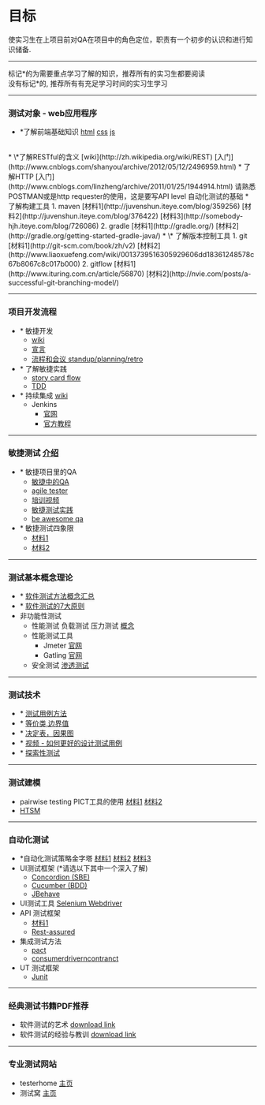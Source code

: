 # 目标
使实习生在上项目前对QA在项目中的角色定位，职责有一个初步的认识和进行知识储备.

***
标记\*的为需要重点学习了解的知识，推荐所有的实习生都要阅读
<br/>
没有标记\*的, 推荐所有有充足学习时间的实习生学习

***
### 测试对象 - web应用程序
* \*了解前端基础知识
[html](http://www.w3school.com.cn/html/index.asp)
[css](http://www.w3school.com.cn/css/index.asp)
[js](http://www.w3school.com.cn/js/)
<br/>
* \*了解RESTful的含义
[wiki](http://zh.wikipedia.org/wiki/REST)
[入门](http://www.cnblogs.com/shanyou/archive/2012/05/12/2496959.html)
* 了解HTTP
[入门](http://www.cnblogs.com/linzheng/archive/2011/01/25/1944914.html)
请熟悉POSTMAN或是http requester的使用，这是要写API level 自动化测试的基础
* 了解构建工具
 1. maven
    [材料1](http://juvenshun.iteye.com/blog/359256)
    [材料2](http://juvenshun.iteye.com/blog/376422)
    [材料3](http://somebody-hjh.iteye.com/blog/726086)
 2. gradle
    [材料1](http://gradle.org/)
    [材料2](http://gradle.org/getting-started-gradle-java/)
* \* 了解版本控制工具
 1. git
[材料1](http://git-scm.com/book/zh/v2)
[材料2](http://www.liaoxuefeng.com/wiki/0013739516305929606dd18361248578c67b8067c8c017b000)
 2. gitflow
[材料1](http://www.ituring.com.cn/article/56870)
[材料2](http://nvie.com/posts/a-successful-git-branching-model/)

***
### 项目开发流程
* \* 敏捷开发 
  * [wiki](https://en.wikipedia.org/wiki/Agile_software_development)  
  * [宣言](http://www.agilemanifesto.org/) 
  * [流程和会议 standup/planning/retro](http://www.cnblogs.com/kkun/archive/2011/07/06/2099253.html)
* \* 了解敏捷实践 
  * [story card flow](http://www.scrumcn.com/agile/scrum/5006.html) 
  * [TDD](http://www.ibm.com/developerworks/cn/linux/l-tdd/)
* \* 持续集成 [wiki](https://en.wikipedia.org/wiki/Continuous_integration)
     * Jenkins 
       * [官网](http://jenkins-ci.org/) 
       * [官方教程](https://wiki.jenkins-ci.org/display/JENKINS/Home)

***
### 敏捷测试 [介绍](http://www.infoq.com/cn/news/2010/12/dn-agile-test-1)
* \* 敏捷项目里的QA
   * [敏捷中的QA](http://www.infoq.com/cn/articles/agility-of-qa/) 
   * [agile tester](http://www.thoughtworks.com/insights/blog/agile-tester-30) 
   * [培训视频](http://v.youku.com/v_show/id_XMjU3MzMzMzQw.html?from=s1.8-1-1.2) 
   * [敏捷测试实践](http://www.ibm.com/developerworks/cn/rational/r-cn-agiletestexplain/index.html?ca=drs) 
   * [be awesome qa](http://www.thoughtworks.com/insights/blog/6-golden-principles-be-awesome-qa)
* \* 敏捷测试四象限 
  * [材料1](http://s10.sinaimg.cn/mw690/001WtR7xgy6Mi5hXCWJe9&690) 
  * [材料2](http://blog.sina.com.cn/s/blog_671c968b0101q3a5.html)

***
### 测试基本概念理论 
* \* [软件测试方法概念汇总](http://blog.jobbole.com/18020/)
* \* [软件测试的7大原则](http://www.testwo.com/article/344)
* 非功能性测试
  * 性能测试 负载测试 压力测试 [概念](http://www.cnitblog.com/xijia0524/archive/2008/09/21/36298.html)
  * 性能测试工具
    * Jmeter [官网](http://jmeter.apache.org/)
    * Gatling [官网](http://www.infoq.com/cn/articles/new-generation-server-testing-tool-gatling/)
  * 安全测试 [渗透测试](http://baike.baidu.com/link?url=DSYiIEWnIX0lroGmgQmVi2Wofjyx0M_S3sADGu0SnwBRMn-OonhGrGA3zygJxU4D5we7y_skkBLcptZps6BFRq)

***
### 测试技术
* \* [测试用例方法](http://www.51testing.com/html/71/n-865171.html)
* \* [等价类,边界值](http://developer.51cto.com/art/201105/261890.htm)
* \* [决定表，因果图](http://developer.51cto.com/art/201105/261893.htm)
* \* [视频 - 如何更好的设计测试用例](http://v.youku.com/v_show/id_XMTI1MzcxMDQ1Ng==.html?from=s1.8-1-1.2)
* \* [探索性测试](http://pan.baidu.com/s/1kTN5Wdp)

***
### 测试建模
* pairwise testing PICT工具的使用 [材料1](http://www.cnblogs.com/liangshi/archive/2010/07/25/1784666.html) [材料2](http://www.infoq.com/cn/news/2011/08/combination-test)
* [HTSM](http://pan.baidu.com/s/1dDJEz1B)

***
### 自动化测试
* \*自动化测试策略金字塔 [材料1](http://martinfowler.com/bliki/TestPyramid.html) [材料2](http://www.51testing.com/attachments/2013/04/346836_201304181047071qDDB.jpg) [材料3](http://s1.sinaimg.cn/bmiddle/632d74e6g771f51d58fe0&690)
* UI测试框架 (\*请选以下其中一个深入了解)
  * [Concordion \(SBE\)](http://concordion.org/)
  * [Cucumber \(BDD\)](https://cucumber.io/)
  * [JBehave](http://jbehave.org/reference/stable/getting-started.html)
* UI测试工具 [Selenium Webdriver](http://seleniumhq.org)
* API 测试框架 
  * [材料1](http://pan.baidu.com/s/1qXy9636)
  * [Rest-assured](https://github.com/jayway/rest-assured)
* 集成测试方法 
  * [pact](https://github.com/realestate-com-au/pact) 
  * [consumerdriverncontranct](http://martinfowler.com/articles/consumerDrivenContracts.html)
* UT 测试框架
  * [Junit](http://junit.org/)

***
### 经典测试书籍PDF推荐
* 软件测试的艺术 [download link](http://pan.baidu.com/s/1hqQZWvM)
* 软件测试的经验与教训 [download link](http://pan.baidu.com/s/1i4bNnql)

***
### 专业测试网站
* testerhome [主页](https://testerhome.com/)
* 测试窝 [主页](http://www.testwo.com/)
